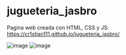 # jugueteria_jasbro
Pagina web creada con HTML, CSS y JS: https://cr1stian111.github.io/jugueteria_jasbro/ 

![image](https://user-images.githubusercontent.com/97992147/172297878-63a4321e-94e3-4cb3-b1ba-a865ddb61b85.png)
![image](https://user-images.githubusercontent.com/97992147/172297918-5ce91292-d845-4adc-b626-b492c0ff6cff.png)
